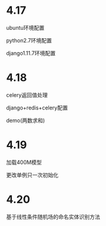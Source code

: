 # 4.17

ubuntu环境配置

python2.7环境配置

django1.11.7环境配置

# 4.18

celery返回值处理

django+redis+celery配置

demo(两数求和)

# 4.19

加载400M模型

更改单例只一次初始化

# 4.20

基于线性条件随机场的命名实体识别方法



